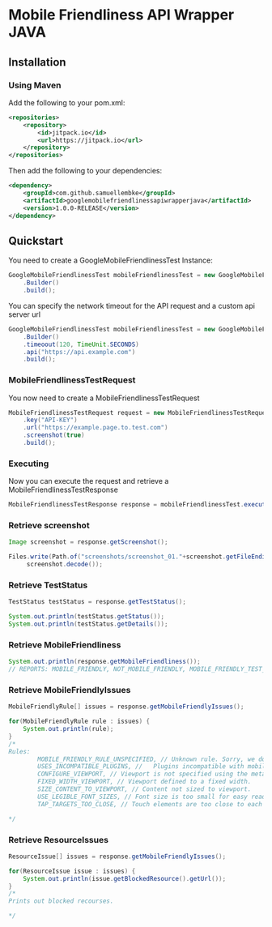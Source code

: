 # Mobile Friendliness API Wrapper JAVA

## Installation

### Using Maven

Add the following to your pom.xml:
```xml
<repositories>
    <repository>
        <id>jitpack.io</id>
        <url>https://jitpack.io</url>
    </repository>
</repositories>
```
Then add the following to your dependencies:
```xml
<dependency>
    <groupId>com.github.samuellembke</groupId>
    <artifactId>googlemobilefriendlinessapiwrapperjava</artifactId>
    <version>1.0.0-RELEASE</version>
</dependency>
```

## Quickstart
You need to create a GoogleMobileFriendlinessTest Instance:
```java
GoogleMobileFriendlinessTest mobileFriendlinessTest = new GoogleMobileFriendlinessTest
    .Builder()
    .build();
```
You can specify the network timeout for the API request and a custom api server url
```java
GoogleMobileFriendlinessTest mobileFriendlinessTest = new GoogleMobileFriendlinessTest
    .Builder()
    .timeoout(120, TimeUnit.SECONDS)
    .api("https://api.example.com")
    .build();
```

### MobileFriendlinessTestRequest
You now need to create a MobileFriendlinessTestRequest
```java
MobileFriendlinessTestRequest request = new MobileFriendlinessTestRequest.Builder()
    .key("API-KEY")
    .url("https://example.page.to.test.com")
    .screenshot(true)
    .build();
```
### Executing
Now you can execute the request and retrieve a MobileFriendlinessTestResponse
```java
MobileFriendlinessTestResponse response = mobileFriendlinessTest.execute(request);
```

### Retrieve screenshot
```java
Image screenshot = response.getScreenshot();

Files.write(Path.of("screenshots/screenshot_01."+screenshot.getFileEnding()),
     screenshot.decode());
```

### Retrieve TestStatus
```java
TestStatus testStatus = response.getTestStatus();

System.out.println(testStatus.getStatus());
System.out.println(testStatus.getDetails());
```

### Retrieve MobileFriendliness
```java
System.out.println(response.getMobileFriendliness()); 
// REPORTS: MOBILE_FRIENDLY, NOT_MOBILE_FRIENDLY, MOBILE_FRIENDLY_TEST_RESULT_UNSPECIFIED
```

### Retrieve MobileFriendlyIssues
```java
MobileFriendlyRule[] issues = response.getMobileFriendlyIssues();

for(MobileFriendlyRule rule : issues) {
    System.out.println(rule);
}
/*
Rules:
        MOBILE_FRIENDLY_RULE_UNSPECIFIED, // Unknown rule. Sorry, we don't have any description for the rule that was broken.
        USES_INCOMPATIBLE_PLUGINS, //  	Plugins incompatible with mobile devices are being used.
        CONFIGURE_VIEWPORT, // Viewport is not specified using the meta viewport tag.
        FIXED_WIDTH_VIEWPORT, // Viewport defined to a fixed width.
        SIZE_CONTENT_TO_VIEWPORT, // Content not sized to viewport.
        USE_LEGIBLE_FONT_SIZES, // Font size is too small for easy reading on a small screen.
        TAP_TARGETS_TOO_CLOSE, // Touch elements are too close to each other.

*/
```

### Retrieve ResourceIssues
```java
ResourceIssue[] issues = response.getMobileFriendlyIssues();

for(ResourceIssue issue : issues) {
    System.out.println(issue.getBlockedResource().getUrl());
}
/*
Prints out blocked recourses.

*/
```